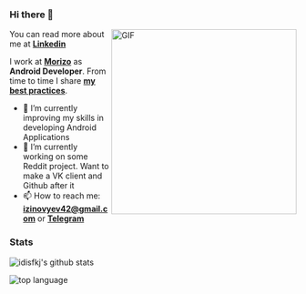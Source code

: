 ### Hi there 👋

<img align="right" alt="GIF" height="325px" src="https://media.giphy.com/media/VekcnHOwOI5So/giphy.gif" />

You can read more about me at **[Linkedin](https://www.linkedin.com/in/иван-з-b62aba114/)**

I work at **[Morizo](http://morizo.ru)** as **Android Developer**. From time to time I share **[my best practices](https://github.com/lndmflngs/awesome-ktx)**. 

- 🌱 I’m currently improving my skills in developing Android Applications
- 🔭 I’m currently working on some Reddit project. Want to make a VK client and Github after it
- 📫 How to reach me: **izinovyev42@gmail.com** or **[Telegram](https://t.me/lndmflngs)**

### Stats
![idisfkj's github stats](https://github-readme-stats.vercel.app/api?username=lndmflngs&show_icons=true)

![top language](https://github-readme-stats.vercel.app/api/top-langs/?username=lndmflngs&layout=compact&card_width=445)
